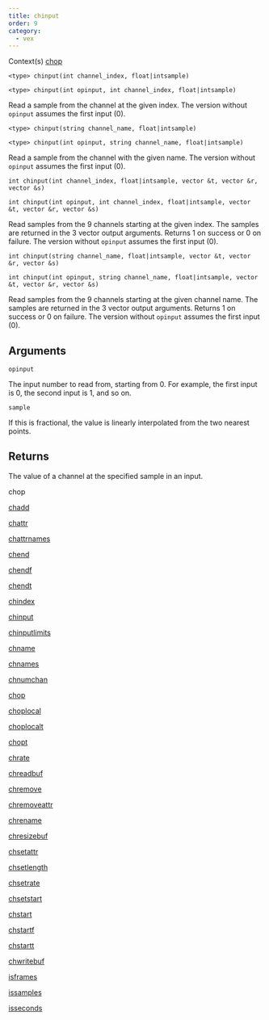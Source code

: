 ```yaml
---
title: chinput
order: 9
category:
  - vex
---
```


Context(s)
[chop](../contexts/chop.html)

`<type> chinput(int channel_index, float|intsample)`

`<type> chinput(int opinput, int channel_index, float|intsample)`

Read a sample from the channel at the given index.
The version without `opinput` assumes the first input (0).

`<type> chinput(string channel_name, float|intsample)`

`<type> chinput(int opinput, string channel_name, float|intsample)`

Read a sample from the channel with the given name.
The version without `opinput` assumes the first input (0).

`int chinput(int channel_index, float|intsample, vector &t, vector &r, vector &s)`

`int chinput(int opinput, int channel_index, float|intsample, vector &t, vector &r, vector &s)`

Read samples from the 9 channels starting at the given index.
The samples are returned in the 3 vector output arguments.
Returns 1 on success or 0 on failure.
The version without `opinput` assumes the first input (0).

`int chinput(string channel_name, float|intsample, vector &t, vector &r, vector &s)`

`int chinput(int opinput, string channel_name, float|intsample, vector &t, vector &r, vector &s)`

Read samples from the 9 channels starting at the given channel name.
The samples are returned in the 3 vector output arguments.
Returns 1 on success or 0 on failure.
The version without `opinput` assumes the first input (0).

## Arguments

`opinput`

The input number to read from, starting from 0. For example, the first input is 0, the second input is 1, and so on.

`sample`

If this is fractional, the value is linearly interpolated from the
two nearest points.

## Returns

The value of a channel at the specified sample in an input.

chop

[chadd](chadd.html)

[chattr](chattr.html)

[chattrnames](chattrnames.html)

[chend](chend.html)

[chendf](chendf.html)

[chendt](chendt.html)

[chindex](chindex.html)

[chinput](chinput.html)

[chinputlimits](chinputlimits.html)

[chname](chname.html)

[chnames](chnames.html)

[chnumchan](chnumchan.html)

[chop](chop.html)

[choplocal](choplocal.html)

[choplocalt](choplocalt.html)

[chopt](chopt.html)

[chrate](chrate.html)

[chreadbuf](chreadbuf.html)

[chremove](chremove.html)

[chremoveattr](chremoveattr.html)

[chrename](chrename.html)

[chresizebuf](chresizebuf.html)

[chsetattr](chsetattr.html)

[chsetlength](chsetlength.html)

[chsetrate](chsetrate.html)

[chsetstart](chsetstart.html)

[chstart](chstart.html)

[chstartf](chstartf.html)

[chstartt](chstartt.html)

[chwritebuf](chwritebuf.html)

[isframes](isframes.html)

[issamples](issamples.html)

[isseconds](isseconds.html)
